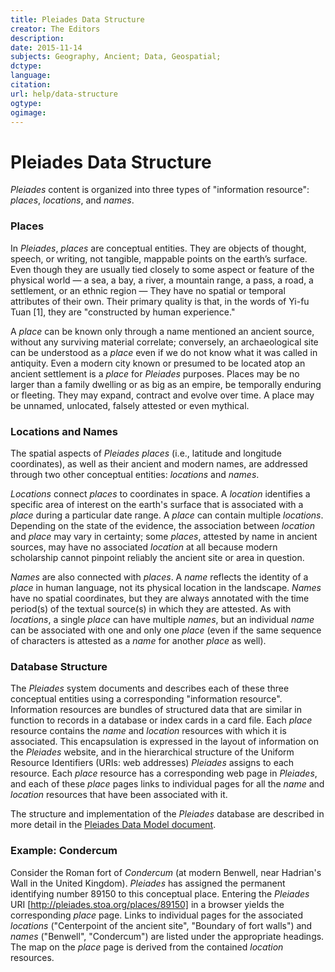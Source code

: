 ```yaml
---
title: Pleiades Data Structure
creator: The Editors
description: 
date: 2015-11-14
subjects: Geography, Ancient; Data, Geospatial; 
dctype:
language:
citation: 
url: help/data-structure
ogtype:
ogimage: 
---
```


# Pleiades Data Structure

_Pleiades_ content is organized into three types of "information resource": _places_, _locations_, and _names_.

### Places

In _Pleiades_, _places_ are conceptual entities. They are objects of thought, speech, or writing, not tangible, mappable points on the earth’s surface. Even though they are usually tied closely to some aspect or feature of the physical world — a sea, a bay, a river, a mountain range, a pass, a road, a settlement, or an ethnic region — They have no spatial or temporal attributes of their own. Their primary quality is that, in the words of Yi-fu Tuan [1], they are "constructed by human experience."

A _place_ can be known only through a name mentioned an ancient source, without any surviving material correlate; conversely, an archaeological site can be understood as a _place_ even if we do not know what it was called in antiquity. Even a modern city known or presumed to be located atop an ancient settlement is a _place_ for _Pleiades_ purposes. Places may be no larger than a family dwelling or as big as an empire, be temporally enduring or fleeting. They may expand, contract and evolve over time. A place may be unnamed, unlocated, falsely attested or even mythical. 

### Locations and Names

The spatial aspects of _Pleiades_ _places_ (i.e., latitude and longitude coordinates), as well as their ancient and modern names, are addressed through two other conceptual entities: _locations_ and _names_.

_Locations_ connect _places_ to coordinates in space. A _location_ identifies a specific area of interest on the earth's surface that is associated with a _place_ during a particular date range. A _place_ can contain multiple _locations_. Depending on the state of the evidence, the association between _location_ and _place_ may vary in certainty; some _places_, attested by name in ancient sources, may have no associated _location_ at all because modern scholarship cannot pinpoint reliably the ancient site or area in question.

_Names_ are also connected with _places_. A _name_ reflects the identity of a _place_ in human language, not its physical location in the landscape. _Names_ have no spatial coordinates, but they are always annotated with the time period(s) of the textual source(s) in which they are attested. As with _locations_, a single _place_ can have multiple _names_, but an individual _name_ can be associated with one and only one _place_ (even if the same sequence of characters is attested as a _name_ for another _place_ as well).

### Database Structure

The _Pleiades_ system documents and describes each of these three conceptual entities using a corresponding "information resource". Information resources are bundles of structured data that are similar in function to records in a database or index cards in a card file. Each _place_ resource contains the _name_ and _location_ resources with which it is associated. This encapsulation is expressed in the layout of information on the _Pleiades_ website, and in the hierarchical structure of the Uniform Resource Identifiers (URIs: web addresses) _Pleiades_ assigns to each resource. Each _place_ resource has a corresponding web page in _Pleiades_, and each of these _place_ pages links to individual pages for all the _name_ and _location_ resources that have been associated with it. 

The structure and implementation of the _Pleiades_ database are described in more detail in the [Pleiades Data Model document](http://pleiades.stoa.org/help/pleiades-data-model).

### Example: Condercum

Consider the Roman fort of _Condercum_ (at modern Benwell, near Hadrian's Wall in the United Kingdom). _Pleiades_ has assigned the permanent identifying number 89150 to this conceptual place. Entering the _Pleiades_ URI [http://pleiades.stoa.org/places/89150] in a browser yields the corresponding _place_ page. Links to individual pages for the associated _locations_ ("Centerpoint of the ancient site", "Boundary of fort walls") and _names_ ("Benwell", "Condercum") are listed under the appropriate headings. The map on the _place_ page is derived from the contained _location_ resources.


